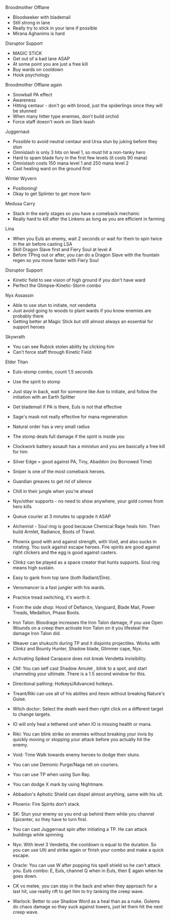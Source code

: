 Broodmother Offlane
- Bloodseeker with blademail
- Still strong in lane
- Really try to stick in your lane if possible
- Mirana Aghanims is hard

Disruptor Support
- MAGIC STICK
- Get out of a bad lane ASAP
- At some point you are just a free kill
- Buy wards on cooldown
- Hook psychology

Broodmother Offlane again
- Snowball PA effect
- Awareness
- Hitting centaur - don't go with brood, just the spiderlings since they will be stunned
- When many hitter type enemies, don't build orchid
- Force staff doesn't work on Slark leash

Juggernaut
- Possible to avoid neutral centaur and Ursa stun by juking before they stun
- Omnislash is only 3 hits on level 1, so must hit a non-tanky hero
- Hard to spam blade fury in the first few levels (it costs 90 mana)
- Omnislash costs 150 mana level 1 and 250 mana level 2
- Cast healing ward on the ground first

Winter Wyvern
- Positioning!
- Okay to get Splinter to get more farm

Medusa Carry
- Stack in the early stages so you have a comeback mechanic
- Really hard to kill after the Linkens as long as you are efficient in farming

Lina
- When you Euls an enemy, wait 2 seconds or wait for them to spin twice in the air before casting LSA
- Skill Dragon Slave first and Fiery Soul at level 4
- Before TPing out or after, you can do a Dragon Slave with the fountain regen so you move faster with Fiery Soul

Disruptor Support
- Kinetic field to see vision of high ground if you don't have ward
- Perfect the Glimpse-Kinetic-Storm combo

Nyx Assassin
- Able to use stun to initiate, not vendetta
- Just avoid going to woods to plant wards if you know enemies are probably there
- Getting better at Magic Stick but still almost always an essential for support heroes

Skywrath
- You can see Rubick stolen ability by clicking him
- Can't force staff through Kinetic Field

Elder Titan
- Euls-stomp combo, count 1.5 seconds
- Use the spirit to stomp
- Just stay in back, wait for someone like Axe to initiate, and follow the initiation with an Earth Splitter
- Get blademail if PA is there, Euls is not that effective
- Sage's mask not really effective for mana regeneration
- Natural order has a very small radius
- The stomp deals full damage if the spirit is inside you
- Clockwork battery assault has a ministun and you are basically a free kill for him
- Silver Edge = good against PA, Tiny, Abaddon (no Borrowed Time)

- Sniper is one of the most comeback heroes.
- Guardian greaves to get rid of silence
- Chill in their jungle when you're ahead
- Nyx/other supports - no need to show anywhere, your gold comes from hero kills
- Queue courier at 3 minutes to upgrade it ASAP
- Alchemist - Soul ring is good because Chemical Rage heals him. Then build Armlet, Radiance, Boots of Travel.
- Phoenix good with and against strength, with Void, and also sucks in rotating. You suck against escape heroes. Fire spirits are good against right clickers and the egg is good against casters.
- Clinkz can be played as a space creator that hunts supports. Soul ring means high sustain.
- Easy to gank from top lane (both Radiant/Dire).
- Venomancer is a fast jungler with his wards.
- Practice tread switching, it's worth it.
- From the side shop: Hood of Defiance, Vanguard, Blade Mail, Power Treads, Medallion, Phase Boots.

- Iron Talon: Bloodrage increases the Iron Talon damage, if you use Open Wounds on a creep then activate Iron Talon on it you lifesteal the damage Iron Talon did.
- Weaver can shukuchi during TP and it disjoints projectiles. Works with Clinkz and Bounty Hunter, Shadow blade, Glimmer cape, Nyx.
- Activating Spiked Carapace does not break Vendetta invisibility.
- CM: You can self cast Shadow Amulet , blink to a spot, and start channeling your ultimate. There is a 1.5 second window for this.
- Directional pathing: Hotkeys/Advanced hotkeys.
- Treant/Riki can use all of his abilites and itesm without breaking Nature's Guise.
- Witch doctor: Select the death ward then right click on a different target to change targets.
- IO will only heal a tethered unit when IO is missing health or mana.
- Riki: You can blink strike on enemies without breaking your invis by quickly moving or stopping your attack before you actually hit the enemy.
- Void: Time Walk towards enemy heroes to dodge their stuns.
- You can use Demonic Purge/Naga net on couriers.
- You can use TP when using Sun Ray.
- You can dodge X mark by using Nightmare.
- Abbadon's Aphotic Shield can dispel almost anything, same with his ult.
- Phoenix: Fire Spirits don't stack.
- SK: Stun your enemy so you end up behind them while you channel Epicenter, so they have to turn first.
- You can cast Juggernaut spin after initiating a TP.  He can attack buildings while spinning.
- Nyx: With level 3 Vendetta, the cooldown is equal to the duration. So you can use Ulti and strike again or finish your combo and make a quick escape.
- Oracle: You can use W after popping his spell shield so he can't attack you. Euls combo: E, Euls, channel Q when in Euls, then E again when he goes down.
- CK vs melee, you can stay in the back and when they approach for a last hit, use reality rift to get him to try tanking the creep wave.
- Warlock: Better to use Shadow Word as a heal than as a nuke. Golems do chaos damage so they suck against towers, just let them hit the next creep wave.

